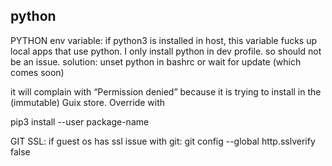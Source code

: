 

## python

PYTHON env variable: if python3 is installed in host, this variable
fucks up local apps that use python. I only install python in dev 
profile. so should not be an issue. solution: unset python in bashrc
or wait for update (which comes soon)

it will complain with “Permission denied” because it is trying to install in the (immutable) Guix store. Override with

pip3 install --user package-name


GIT SSL: if guest os has ssl issue with git:
git config --global http.sslverify false